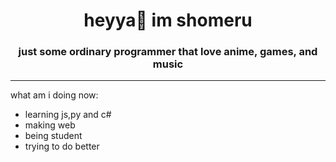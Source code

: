 <h1 align="center">heyya👋 im shomeru</h1>
<h3 align="center">just some ordinary programmer that love anime, games, and music</h3>
<hr>

what am i doing now:

- learning js,py and c#
- making web
- being student
- trying to do better

